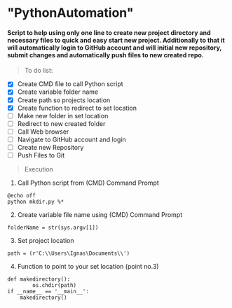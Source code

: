 # "PythonAutomation" 
#### Script to help using only one line to create new project directory and necessary files to quick and easy start new project. Additionally to that it will automatically login to GitHub account and will initial new repository, submit changes and automatically push files to new created repo.

> To do list:
- [x] Create CMD file to call Python script
- [x] Create variable folder name
- [x] Create path so projects location
- [x] Create function to redirect to set location
- [ ] Make new folder in set location
- [ ] Redirect to new created folder
- [ ] Call Web browser
- [ ] Navigate to GitHub account and login
- [ ] Create new Repository
- [ ] Push Files to Git

>Execution 
1. Call Python script from (CMD) Command Prompt
```
@echo off
python mkdir.py %*
```
2. Create variable file name using (CMD) Command Prompt
```
folderName = str(sys.argv[1])
```
3. Set project location
```
path = (r'C:\\Users\Ignas\Documents\\')
```
4. Function to point to your set location (point no.3)
```
def makedirectory():
        os.chdir(path) 
if __name__ == '__main__':
    makedirectory()
```
<!-- 5. Create project folder in set location
```

``` -->